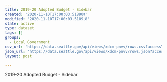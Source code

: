 ```yaml
---
title: 2019-20 Adopted Budget - Sidebar
created: '2020-11-10T17:00:03.518908'
modified: '2020-11-10T17:00:03.518918'
state: active
type: dataset
tags: []
groups:
  - Local Government
csv_url: 'https://data.seattle.gov/api/views/xdcm-pnvv/rows.csv?accessType=DOWNLOAD'
json_url: 'https://data.seattle.gov/api/views/xdcm-pnvv/rows.json?accessType=DOWNLOAD'
layout: post

---
```

2019-20 Adopted Budget - Sidebar
